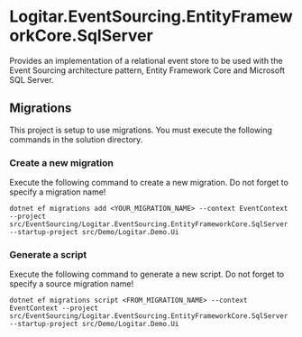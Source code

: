 # Logitar.EventSourcing.EntityFrameworkCore.SqlServer

Provides an implementation of a relational event store to be used with the Event Sourcing
architecture pattern, Entity Framework Core and Microsoft SQL Server.

## Migrations

This project is setup to use migrations. You must execute the following commands in the solution
directory.

### Create a new migration

Execute the following command to create a new migration. Do not forget to specify a migration name!

`dotnet ef migrations add <YOUR_MIGRATION_NAME> --context EventContext --project src/EventSourcing/Logitar.EventSourcing.EntityFrameworkCore.SqlServer --startup-project src/Demo/Logitar.Demo.Ui`

### Generate a script

Execute the following command to generate a new script. Do not forget to specify a source migration name!

`dotnet ef migrations script <FROM_MIGRATION_NAME> --context EventContext --project src/EventSourcing/Logitar.EventSourcing.EntityFrameworkCore.SqlServer --startup-project src/Demo/Logitar.Demo.Ui`
